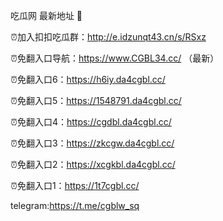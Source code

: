 吃瓜网 最新地址 👋 

⏰加入扣扣吃瓜群：http://e.idzunqt43.cn/s/RSxz

⏰免翻入口导航：https://www.CGBL34.cc/  （最新）

⏰免翻入口6：https://h6iy.da4cgbl.cc/

⏰免翻入口5：https://1548791.da4cgbl.cc/

⏰免翻入口4：https://cgdbl.da4cgbl.cc/

⏰免翻入口3：https://zkcgw.da4cgbl.cc/

⏰免翻入口2：https://xcgkbl.da4cgbl.cc/

⏰免翻入口1：https://1t7cgbl.cc/

telegram:https://t.me/cgblw_sq


